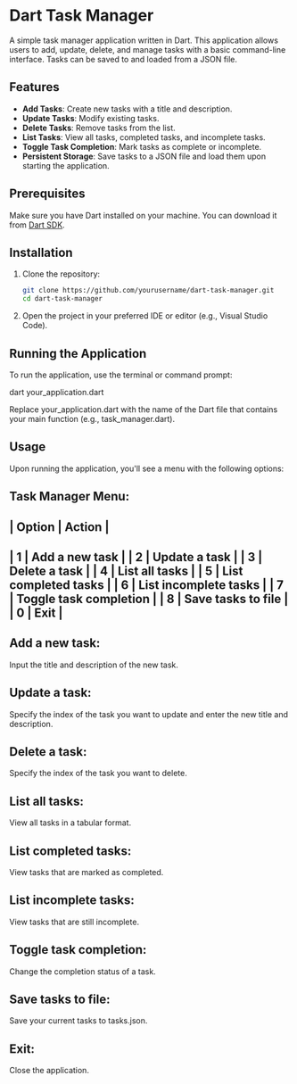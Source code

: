 # Dart Task Manager

A simple task manager application written in Dart. This application allows users to add, update, delete, and manage tasks with a basic command-line interface. Tasks can be saved to and loaded from a JSON file.

## Features

- **Add Tasks**: Create new tasks with a title and description.
- **Update Tasks**: Modify existing tasks.
- **Delete Tasks**: Remove tasks from the list.
- **List Tasks**: View all tasks, completed tasks, and incomplete tasks.
- **Toggle Task Completion**: Mark tasks as complete or incomplete.
- **Persistent Storage**: Save tasks to a JSON file and load them upon starting the application.

## Prerequisites

Make sure you have Dart installed on your machine. You can download it from [Dart SDK](https://dart.dev/get-dart).

## Installation

1. Clone the repository:
   ```bash
   git clone https://github.com/yourusername/dart-task-manager.git
   cd dart-task-manager
   
2. Open the project in your preferred IDE or editor (e.g., Visual Studio Code).

## Running the Application
To run the application, use the terminal or command prompt:

dart your_application.dart

Replace your_application.dart with the name of the Dart file that contains your main function (e.g., task_manager.dart).

## Usage
Upon running the application, you'll see a menu with the following options:

Task Manager Menu:
-----------------------------------------
| Option | Action                     |
-----------------------------------------
| 1      | Add a new task             |
| 2      | Update a task              |
| 3      | Delete a task              |
| 4      | List all tasks             |
| 5      | List completed tasks       |
| 6      | List incomplete tasks      |
| 7      | Toggle task completion      |
| 8      | Save tasks to file         |
| 0      | Exit                       |
-----------------------------------------

## Add a new task: 
Input the title and description of the new task.
## Update a task: 
Specify the index of the task you want to update and enter the new title and description.
## Delete a task: 
Specify the index of the task you want to delete.
## List all tasks: 
View all tasks in a tabular format.
## List completed tasks: 
View tasks that are marked as completed.
## List incomplete tasks: 
View tasks that are still incomplete.
## Toggle task completion: 
Change the completion status of a task.
## Save tasks to file: 
Save your current tasks to tasks.json.
## Exit: 
Close the application.

